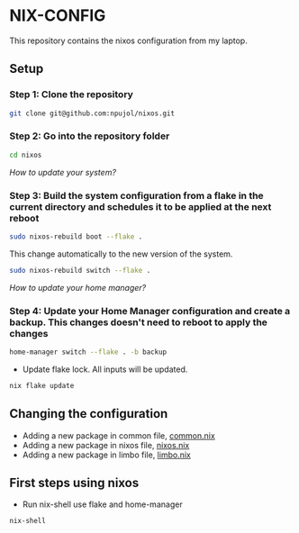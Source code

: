 # NIX-CONFIG

This repository contains the nixos configuration from my laptop.

## Setup

### Step 1: Clone the repository

```bash
git clone git@github.com:npujol/nixos.git
```

### Step 2: Go into the repository folder

```bash
cd nixos
```

_How to update your system?_

### Step 3: Build the system configuration from a flake in the current directory and schedules it to be applied at the next reboot

```bash
sudo nixos-rebuild boot --flake .
```

This change automatically to the new version of the system.

```bash
sudo nixos-rebuild switch --flake .  
```

_How to update your home manager?_

### Step 4: Update your Home Manager configuration and create a backup. This changes doesn't need to reboot to apply the changes

```bash
home-manager switch --flake . -b backup
```

- Update flake lock. All inputs will be updated.

```bash
nix flake update
```

## Changing the configuration

- Adding a new package in common file, [common.nix](./home/nainai/common.nix)
- Adding a new package in nixos file, [nixos.nix](./home/nainai/nixos.nix)
- Adding a new package in limbo file, [limbo.nix](./home/nainai/limbo.nix)

## First steps using nixos

- Run nix-shell use flake and home-manager

```bash
nix-shell
```
